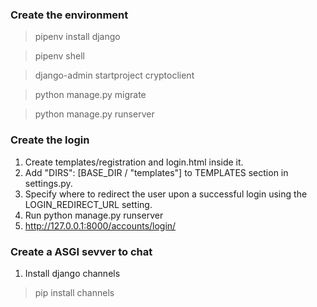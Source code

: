 ### Create the environment

> pipenv install django

> pipenv shell

> django-admin startproject cryptoclient

> python manage.py migrate

> python manage.py runserver

### Create the login

1. Create templates/registration and login.html inside it.
2. Add  "DIRS": [BASE_DIR / "templates"] to TEMPLATES  section in settings.py.
3. Specify where to redirect the user upon a successful login using the LOGIN_REDIRECT_URL setting.
4. Run  python manage.py runserver
5. http://127.0.0.1:8000/accounts/login/


### Create a ASGI sevver to chat 

1. Install django channels
> pip install channels